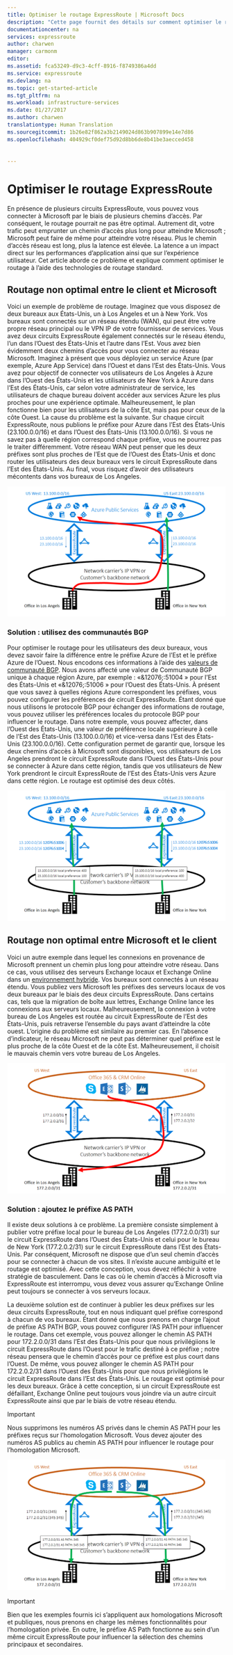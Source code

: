 ```yaml
---
title: Optimiser le routage ExpressRoute | Microsoft Docs
description: "Cette page fournit des détails sur comment optimiser le routage lorsqu’un client a le choix entre plusieurs circuits ExpressRoute qui se connectent entre Microsoft et le réseau professionnel du client."
documentationcenter: na
services: expressroute
author: charwen
manager: carmonm
editor: 
ms.assetid: fca53249-d9c3-4cff-8916-f8749386a4dd
ms.service: expressroute
ms.devlang: na
ms.topic: get-started-article
ms.tgt_pltfrm: na
ms.workload: infrastructure-services
ms.date: 01/27/2017
ms.author: charwen
translationtype: Human Translation
ms.sourcegitcommit: 1b26e82f862a3b2149024d863b907899e14e7d86
ms.openlocfilehash: 404929cf0def75d92d8bb6de8b41be3aecced458


---
```

# <a name="optimize-expressroute-routing"></a>Optimiser le routage ExpressRoute
En présence de plusieurs circuits ExpressRoute, vous pouvez vous connecter à Microsoft par le biais de plusieurs chemins d’accès. Par conséquent, le routage pourrait ne pas être optimal. Autrement dit, votre trafic peut emprunter un chemin d’accès plus long pour atteindre Microsoft ; Microsoft peut faire de même pour atteindre votre réseau. Plus le chemin d’accès réseau est long, plus la latence est élevée. La latence a un impact direct sur les performances d’application ainsi que sur l’expérience utilisateur. Cet article aborde ce problème et explique comment optimiser le routage à l’aide des technologies de routage standard.

## <a name="suboptimal-routing-from-customer-to-microsoft"></a>Routage non optimal entre le client et Microsoft
Voici un exemple de problème de routage. Imaginez que vous disposez de deux bureaux aux États-Unis, un à Los Angeles et un à New York. Vos bureaux sont connectés sur un réseau étendu (WAN), qui peut être votre propre réseau principal ou le VPN IP de votre fournisseur de services. Vous avez deux circuits ExpressRoute également connectés sur le réseau étendu, l’un dans l’Ouest des États-Unis et l’autre dans l’Est. Vous avez bien évidemment deux chemins d’accès pour vous connecter au réseau Microsoft. Imaginez à présent que vous déployiez un service Azure (par exemple, Azure App Service) dans l’Ouest et dans l’Est des États-Unis. Vous avez pour objectif de connecter vos utilisateurs de Los Angeles à Azure dans l’Ouest des États-Unis et les utilisateurs de New York à Azure dans l’Est des États-Unis, car selon votre administrateur de service, les utilisateurs de chaque bureau doivent accéder aux services Azure les plus proches pour une expérience optimale. Malheureusement, le plan fonctionne bien pour les utilisateurs de la côte Est, mais pas pour ceux de la côte Ouest. La cause du problème est la suivante. Sur chaque circuit ExpressRoute, nous publions le préfixe pour Azure dans l’Est des États-Unis (23.100.0.0/16) et dans l’Ouest des États-Unis (13.100.0.0/16). Si vous ne savez pas à quelle région correspond chaque préfixe, vous ne pourrez pas le traiter différemment. Votre réseau WAN peut penser que les deux préfixes sont plus proches de l’Est que de l’Ouest des États-Unis et donc router les utilisateurs des deux bureaux vers le circuit ExpressRoute dans l’Est des États-Unis. Au final, vous risquez d’avoir des utilisateurs mécontents dans vos bureaux de Los Angeles.

![](./media/expressroute-optimize-routing/expressroute-case1-problem.png)

### <a name="solution-use-bgp-communities"></a>Solution : utilisez des communautés BGP
Pour optimiser le routage pour les utilisateurs des deux bureaux, vous devez savoir faire la différence entre le préfixe Azure de l’Est et le préfixe Azure de l’Ouest. Nous encodons ces informations à l’aide des [valeurs de communauté BGP](expressroute-routing.md). Nous avons affecté une valeur de Communauté BGP unique à chaque région Azure, par exemple : «&12076;:51004 » pour l’Est des États-Unis et «&12076;:51006 » pour l’Ouest des États-Unis. À présent que vous savez à quelles régions Azure correspondent les préfixes, vous pouvez configurer les préférences de circuit ExpressRoute. Étant donné que nous utilisons le protocole BGP pour échanger des informations de routage, vous pouvez utiliser les préférences locales du protocole BGP pour influencer le routage. Dans notre exemple, vous pouvez affecter, dans l’Ouest des États-Unis, une valeur de préférence locale supérieure à celle de l’Est des États-Unis (13.100.0.0/16) et vice-versa dans l’Est des États-Unis (23.100.0.0/16). Cette configuration permet de garantir que, lorsque les deux chemins d’accès à Microsoft sont disponibles, vos utilisateurs de Los Angeles prendront le circuit ExpressRoute dans l’Ouest des États-Unis pour se connecter à Azure dans cette région, tandis que vos utilisateurs de New York prendront le circuit ExpressRoute de l’Est des États-Unis vers Azure dans cette région. Le routage est optimisé des deux côtés. 

![](./media/expressroute-optimize-routing/expressroute-case1-solution.png)

## <a name="suboptimal-routing-from-microsoft-to-customer"></a>Routage non optimal entre Microsoft et le client
Voici un autre exemple dans lequel les connexions en provenance de Microsoft prennent un chemin plus long pour atteindre votre réseau. Dans ce cas, vous utilisez des serveurs Exchange locaux et Exchange Online dans un [environnement hybride](https://technet.microsoft.com/library/jj200581%28v=exchg.150%29.aspx). Vos bureaux sont connectés à un réseau étendu. Vous publiez vers Microsoft les préfixes des serveurs locaux de vos deux bureaux par le biais des deux circuits ExpressRoute. Dans certains cas, tels que la migration de boîte aux lettres, Exchange Online lance les connexions aux serveurs locaux. Malheureusement, la connexion à votre bureau de Los Angeles est routée au circuit ExpressRoute de l’Est des États-Unis, puis retraverse l’ensemble du pays avant d’atteindre la côte ouest. L’origine du problème est similaire au premier cas. En l’absence d’indicateur, le réseau Microsoft ne peut pas déterminer quel préfixe est le plus proche de la côte Ouest et de la côte Est. Malheureusement, il choisit le mauvais chemin vers votre bureau de Los Angeles.

![](./media/expressroute-optimize-routing/expressroute-case2-problem.png)

### <a name="solution-use-as-path-prepending"></a>Solution : ajoutez le préfixe AS PATH
Il existe deux solutions à ce problème. La première consiste simplement à publier votre préfixe local pour le bureau de Los Angeles (177.2.0.0/31) sur le circuit ExpressRoute dans l’Ouest des États-Unis et celui pour le bureau de New York (177.2.0.2/31) sur le circuit ExpressRoute dans l’Est des États-Unis. Par conséquent, Microsoft ne dispose que d’un seul chemin d’accès pour se connecter à chacun de vos sites. Il n’existe aucune ambiguïté et le routage est optimisé. Avec cette conception, vous devez réfléchir à votre stratégie de basculement. Dans le cas où le chemin d’accès à Microsoft via ExpressRoute est interrompu, vous devez vous assurer qu’Exchange Online peut toujours se connecter à vos serveurs locaux. 

La deuxième solution est de continuer à publier les deux préfixes sur les deux circuits ExpressRoute, tout en nous indiquant quel préfixe correspond à chacun de vos bureaux. Étant donné que nous prenons en charge l’ajout de préfixe AS PATH BGP, vous pouvez configurer l’AS PATH pour influencer le routage. Dans cet exemple, vous pouvez allonger le chemin AS PATH pour 172.2.0.0/31 dans l’Est des États-Unis pour que nous privilégiions le circuit ExpressRoute dans l’Ouest pour le trafic destiné à ce préfixe ; notre réseau pensera que le chemin d’accès pour ce préfixe est plus court dans l’Ouest. De même, vous pouvez allonger le chemin AS PATH pour 172.2.0.2/31 dans l’Ouest des États-Unis pour que nous privilégiions le circuit ExpressRoute dans l’Est des États-Unis. Le routage est optimisé pour les deux bureaux. Grâce à cette conception, si un circuit ExpressRoute est défaillant, Exchange Online peut toujours vous joindre via un autre circuit ExpressRoute ainsi que par le biais de votre réseau étendu. 

> [!IMPORTANT]
> Nous supprimons les numéros AS privés dans le chemin AS PATH pour les préfixes reçus sur l’homologation Microsoft. Vous devez ajouter des numéros AS publics au chemin AS PATH pour influencer le routage pour l’homologation Microsoft.
> 
> 

![](./media/expressroute-optimize-routing/expressroute-case2-solution.png)

> [!IMPORTANT]
> Bien que les exemples fournis ici s’appliquent aux homologations Microsoft et publiques, nous prenons en charge les mêmes fonctionnalités pour l’homologation privée. En outre, le préfixe AS Path fonctionne au sein d’un même circuit ExpressRoute pour influencer la sélection des chemins principaux et secondaires.
> 
> 




<!--HONumber=Jan17_HO4-->


